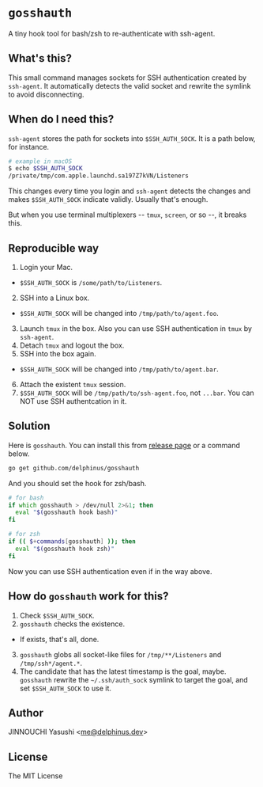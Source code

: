 # `gosshauth`

A tiny hook tool for bash/zsh to re-authenticate with ssh-agent.

## What's this?

This small command manages sockets for SSH authentication created by
`ssh-agent`.  It automatically detects the valid socket and rewrite the symlink
to avoid disconnecting.

## When do I need this?

`ssh-agent` stores the path for sockets into `$SSH_AUTH_SOCK`.  It is a path
below, for instance.

```sh
# example in macOS
$ echo $SSH_AUTH_SOCK
/private/tmp/com.apple.launchd.sa197Z7kVN/Listeners
```

This changes every time you login and `ssh-agent` detects the changes and makes
`$SSH_AUTH_SOCK` indicate validly.  Usually that's enough.

But when you use terminal multiplexers -- `tmux`, `screen`, or so --, it breaks
this.

## Reproducible way

1. Login your Mac.
  - `$SSH_AUTH_SOCK` is `/some/path/to/Listeners`.
2. SSH into a Linux box.
  - `$SSH_AUTH_SOCK` will be changed into `/tmp/path/to/agent.foo`.
3. Launch `tmux` in the box.  Also you can use SSH authentication in `tmux` by
   `ssh-agent`.
4. Detach `tmux` and logout the box.
5. SSH into the box again.
  - `$SSH_AUTH_SOCK` will be changed into `/tmp/path/to/agent.bar`.
6. Attach the existent `tmux` session.
7. `$SSH_AUTH_SOCK` will be `/tmp/path/to/ssh-agent.foo`, not `...bar`.
   You can NOT use SSH authentcation in it.

## Solution

Here is `gosshauth`.  You can install this from [release page][] or a command
below.

[release page]: https://github.com/delphinus/gosshauth/releases

```sh
go get github.com/delphinus/gosshauth
```

And you should set the hook for zsh/bash.

```zsh
# for bash
if which gosshauth > /dev/null 2>&1; then
  eval "$(gosshauth hook bash)"
fi

# for zsh
if (( $+commands[gosshauth] )); then
  eval "$(gosshauth hook zsh)"
fi
```

Now you can use SSH authentication even if in the way above.

## How do `gosshauth` work for this?

1. Check `$SSH_AUTH_SOCK`.
2. `gosshauth` checks the existence.
  - If exists, that's all, done.
3. `gosshauth` globs all socket-like files for `/tmp/**/Listeners` and
   `/tmp/ssh*/agent.*`.
4. The candidate that has the latest timestamp is the goal, maybe.  `gosshauth`
   rewrite the `~/.ssh/auth_sock` symlink to target the goal, and set
   `$SSH_AUTH_SOCK` to use it.

## Author

JINNOUCHI Yasushi &lt;me@delphinus.dev&gt;

## License

The MIT License
